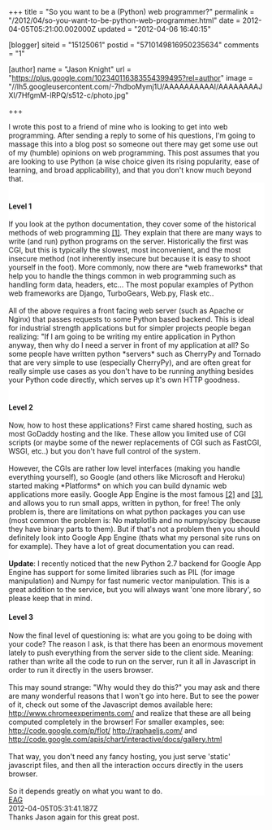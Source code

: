 +++
title = "So you want to be a (Python) web programmer?"
permalink = "/2012/04/so-you-want-to-be-python-web-programmer.html"
date = 2012-04-05T05:21:00.002000Z
updated = "2012-04-06 16:40:15"

[blogger]
siteid = "15125061"
postid = "5710149816950235634"
comments = "1"

[author]
name = "Jason Knight"
url = "https://plus.google.com/102340116383554399495?rel=author"
image = "//lh5.googleusercontent.com/-7hdboMymj1U/AAAAAAAAAAI/AAAAAAAAJXI/7HfgmM-lRPQ/s512-c/photo.jpg"

+++

<div class="css-full-post-content js-full-post-content">
<span style="background-color: rgba(255, 255, 255, 0.917969);">I wrote this post to a friend of mine who is looking to get into web programming. After sending a reply to some of his questions, I'm going to massage this into a blog post so someone out there may get some use out of my (humble) opinions on web programming. This post assumes that you are looking to use Python (a wise choice given its rising popularity, ease of learning, and broad applicability), and that you don't know much beyond that.&nbsp;</span><br /><div style="background-color: rgba(255, 255, 255, 0.917969);"><br /><h4>Level 1</h4>If you look at the python documentation, they cover some of the historical methods of web programming <a href="http://docs.python.org/howto/webservers.html">[1]</a>. They explain that there are many ways to write (and run) python programs on the server. Historically the first was CGI, but this is typically the slowest, most inconvenient, and the most insecure method (not inherently insecure but because it is easy to shoot yourself in the foot). More commonly, now there are *web frameworks* that help you to handle the things common in web programming such as handling form data, headers, etc... The most popular examples of Python web frameworks are Django, TurboGears, Web.py, Flask etc..<br /><br />All of the above requires a front facing&nbsp;web server (such as Apache or Nginx) that passes requests to some Python based backend. This is ideal for industrial strength applications but for simpler projects people began realizing: "If I am going to be writing my entire application in Python anyway, then why do I need a server in front of my application at all? So some people have written python *servers* such as CherryPy and Tornado that are very simple to use (especially CherryPy), and are often great for really simple use cases as you don't have to be running anything besides your Python code directly, which serves up it's own HTTP goodness.<br /><br /><h4>Level 2</h4>Now, how to host these applications? First came shared hosting, such as most GoDaddy hosting and the like. These allow you limited use of CGI scripts (or maybe some of the newer replacements of CGI such as FastCGI, WSGI, etc..) but you don't have full control of the system.<br /><br />However, the CGIs are rather low level interfaces (making you handle everything yourself), so Google (and others like Microsoft and Heroku) started making *Platforms* on which you can build dynamic web applications more easily. Google App Engine is the most famous <a href="https://developers.google.com/appengine/">[2]</a> and <a href="https://developers.google.com/appengine/docs/python/overview">[3]</a>, and allows you to run small apps, written in python, for free! The only problem is, there are limitations on what python packages you can use (most common the problem is: No matplotlib and no numpy/scipy (because they have binary parts to them). But if that's not a problem then you should definitely look into Google App Engine (thats what my personal site runs on for example). They have a lot of great documentation you can read.<br /><br /><b>Update</b>: I recently noticed that the new Python 2.7 backend for Google App Engine has support for some limited libraries such as PIL (for image manipulation) and Numpy for fast numeric vector manipulation. This is a great addition to the service, but you will always want 'one more library', so please keep that in mind.<br /><h4>Level 3</h4>Now the final level of questioning is: what are you going to be doing with your code? The reason I ask, is that there has been an enormous movement lately to push everything from the server side to the client side. Meaning: rather than write all the code to run on the server, run it all in Javascript in order to run it directly in the users browser.<br /><br />This may sound strange: "Why would they do this?" you may ask and there are many wonderful reasons that I won't go into here. But to see the power of it, check out some of the Javascript demos available here: <a href="http://www.chromeexperiments.com/">http://www.chromeexperiments.com/</a> and realize that these are all being computed completely in the browser! For smaller examples, see: <a href="http://code.google.com/p/flot/">http://code.google.com/p/flot/</a> <a href="http://raphaeljs.com/">http://raphaeljs.com/</a> and <a href="http://code.google.com/apis/chart/interactive/docs/gallery.html">http://code.google.com/apis/chart/interactive/docs/gallery.html</a><br /><br />That way, you don't need any fancy hosting, you just serve 'static' javascript files, and then all the interaction occurs directly in the users browser.<br /><br />So it depends greatly on what you want to do.<br /></div>
</div>
<div class="css-full-comments-content js-full-comments-content">
<div class="css-full-comment js-full-comment">
  <div class="css-comment-user-link js-comment-user-link">
  <a href="http://www.blogger.com/profile/11645283731616997647">
  <div class="css-comment-name js-comment-name">
    EAG
  </div>
  </a>
  <div class="css-comment-date js-comment-date">
    2012-04-05T05:31:41.187Z
  </div>
  </div>
  <div class="css-comment-content js-comment-content">
    Thanks Jason again for this great post.
  </div>
  <br/>
</div>
</div>